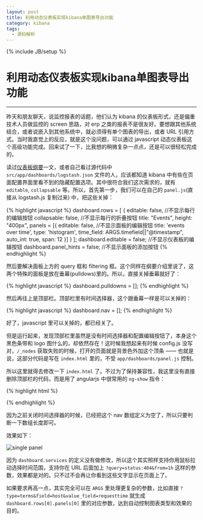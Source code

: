 ```yaml
---
layout: post
title: 利用动态仪表板实现kibana单图表导出功能
category: kibana
tags:
  - 源码解析
---
```

{% include JB/setup %}
# 利用动态仪表板实现kibana单图表导出功能
---

昨天和朋友聊天，说监控报表的话题，他们认为 kibana 的仪表板形式，还是偏重技术人员做监控的 screen 思路，对 erp 之类的报表不是很友好。要想跟其他系统结合，或者说嵌入到其他系统中，就必须得有单个图表的导出，或者 URL 引用方式。当时我直觉上的反应，就是这个没问题，可以通过 javascript 动态仪表板这个高级功能完成。回来试了一下，比我想的稍微复杂一点点，还是可以很轻松完成的。

读过[仪表板纲要](http://kibana.logstash.es/content/dashboard-schema.html)一文，或者自己看过源代码中 `src/app/dashboards/logstash.json` 文件的人，应该都知道 kibana 中有些在页面配置界面里看不到的隐藏配置选项。其中很符合我们这次需求的，就有 `editable`, `collapsable` 等。所以，首先第一步，我们可以在自己的 `panel.js`(直接从 logstash.js 复制过来) 中，把这些关掉：

{% highlight javascript %}
dashboard.rows = [
  {
    editable: false,         //不显示每行的编辑按钮
    collapsable: false,      //不显示每行的折叠按钮
    title: "Events",
    height: "400px",
    panels = [{
      editable: false,       //不显示面板的编辑按钮
      title: 'events over time',
      type: 'histogram',
      time_field: ARGS.timefield||"@timestamp",
      auto_int: true,
      span: 12
    }]
  }
];
dashboard.editable = false;     //不显示仪表板的编辑按钮
dashboard.panel_hints = false;  //不显示面板的添加按钮
{% endhighlight %}

然后要解决面板上方的 query 框和 filtering 框。这个同样在纲要介绍里说了，这两个特殊的面板是放在垂幕(pulldows)里的。所以，直接关掉垂幕就好了：

{% highlight javascript %}
dashboard.pulldowns = [];
{% endhighlight %}

然后再往上是顶部栏。顶部栏里有时间选择器，这个跟垂幕一样是可以关掉的：

{% highlight javascript %}
dashboard.nav = [];
{% endhighlight %}

好了，javascript 里可以关掉的，都已经关了。

但是运行起来，发现顶部栏里虽然是没有时间选择器和配置编辑按钮了，本身这个黑色条带和 logo 图什么的，却依然存在！这时候我想起来有时候 config.js 没写对，`/_nodes` 获取失败的时候，打开的页面就是背景色外加这个顶条 —— 也就是说，这部分代码是写在 `index.html` 里的，不受 `app/dashboards/panel.js` 控制。

所以这里就得去修改一下 `index.html` 了。不过为了保持兼容性，我这里没有直接删除顶部栏的代码，而是用了 angularjs 中很常用的 `ng-show` 指令：

{% highlight html %}
<div ng-cloak class="navbar navbar-static-top" ng-show="dashboard.current.nav.length">
{% endhighlight %}

因为之前关闭时间选择器的时候，已经把这个 nav 数组定义为空了，所以只要判断一下数组长度即可。

效果如下：

![single panel](http://ww1.sinaimg.cn/large/3dbd9afagw1eml6f9xqltj20lc0fuwfu.jpg)

因为 `dashboard.services` 的定义没有做修改，所以这个其实照样支持你用鼠标拉动选择时间范围，支持你在 URL 后面加上 `?query=status:404&from=1h` 这样的参数，效果都是对的。只不过不会再让你看到这些文字显示在页面上了。

如果要求再高一点，其实完全可以在 `ARGS` 里处理更复杂的参数，比如直接 `?type=terms&field=host&value_field=requesttime` 就生成 `dashboard.rows[0].panels[0]` 里的对应参数，达到自动控制图表类型和效果的目的。

